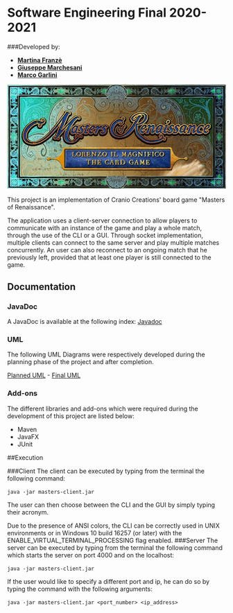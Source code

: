 # Software Engineering Final 2020-2021
###Developed by:
- [__Martina Franzè__](https://github.com/martina-franze)
- [__Giuseppe Marchesani__](https://github.com/GiuseppeMarchesani)
- [__Marco Garlini__](https://github.com/Gommarlo)

![alt text](deliverables/final/uml/logo.jpg)

This project is an implementation of Cranio Creations' board game "Masters of Renaissance".

The application uses a client-server connection to allow players to communicate with an instance of the game and play a whole match, through the use of the CLI or a GUI.
Through socket implementation, multiple clients can connect to the same server and play multiple matches concurrently.
An user can also reconnect to an ongoing match that he previously left, provided that at least one player is still connected to the game.

## Documentation
### JavaDoc
A JavaDoc is available at the following index: [Javadoc](https://github.com/GiuseppeMarchesani/ing-sw-2021-franze-garlini-marchesani/blob/main/deliverables/final/javadoc/index.html)
### UML
The following UML Diagrams were respectively developed during the planning phase of the project and after completion.

 [Planned UML](https://github.com/GiuseppeMarchesani/ing-sw-2021-franze-garlini-marchesani/blob/main/deliverables/initial_uml.png) - [Final UML](https://github.com/GiuseppeMarchesani/ing-sw-2021-franze-garlini-marchesani/blob/main/deliverables/final_uml.png)



### Add-ons
The different libraries and add-ons which were required during the development of this project are listed below:
- Maven
- JavaFX
- JUnit

##Execution

###Client
The client can be executed by typing from the terminal the following command:
```
java -jar masters-client.jar
```
The user can then choose between the CLI and the GUI by simply typing their acronym.

Due to the presence of ANSI colors, the CLI can be correctly used in UNIX environments or in Windows 10 build 16257 (or later) with the ENABLE_VIRTUAL_TERMINAL_PROCESSING flag enabled.
###Server
The server can be executed by typing from the terminal the following command which starts the server on port 4000 and on the localhost:
```
java -jar masters-client.jar
```
If the user would like to specify a different port and ip, he can do so by typing the command with the following arguments:
```
java -jar masters-client.jar <port_number> <ip_address>
```